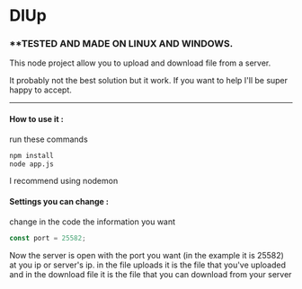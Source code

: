 # DlUp

### **TESTED AND MADE ON LINUX AND WINDOWS.

This node project allow you to upload and download file from a server.

It probably not the best solution but it work. If you want to help I'll be super happy to accept.

-------------

#### How to use it :

run these commands
```sh
npm install
node app.js
```
I recommend using nodemon

#### Settings you can change :

change in the code the information you want
```javascript
const port = 25582;
```

Now the server is open with the port you want (in the example it is 25582) at you ip or server's ip.
in the file uploads it is the file that you've uploaded and in the download file it is the file that you can download from your server
